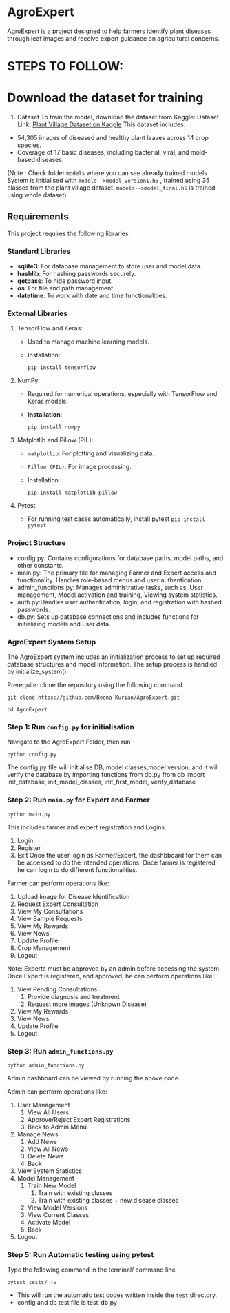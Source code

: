 # AgroExpert
AgroExpert is a project designed to help farmers identify plant diseases through leaf images and receive expert guidance on agricultural concerns.

# STEPS TO FOLLOW:
# Download the dataset for training
1. Dataset
To train the model, download the dataset from Kaggle:
Dataset Link: [Plant Village Dataset on Kaggle](https://www.kaggle.com/datasets/mohitsingh1804/plantvillage/data)
This dataset includes: 
* 54,305 images of diseased and healthy plant leaves across 14 crop species.
* Coverage of 17 basic diseases, including bacterial, viral, and mold-based diseases.
  
(Note : Check folder `models` where you can see already trained models. System is initialised with `models-->model_version1.h5` , trained using 35 classes from the plant village dataset. `models-->model_final.h5` is trained using whole dataset)

## Requirements
This project requires the following libraries:

### Standard Libraries
- **sqlite3**: For database management to store user and model data.
- **hashlib**: For hashing passwords securely.
- **getpass**: To hide password input.
- **os**: For file and path management.
- **datetime**: To work with date and time functionalities.


### External Libraries
1. TensorFlow and Keras:
   - Used to manage machine learning models.
   - Installation:
    
     `pip install tensorflow`

2. NumPy:
   - Required for numerical operations, especially with TensorFlow and Keras models.
   - **Installation**:

     `pip install numpy`


3. Matplotlib and Pillow (PIL):
   - `matplotlib`: For plotting and visualizing data.
   - `Pillow (PIL)`: For image processing.
   - Installation:
    
     `pip install matplotlib pillow`

4. Pytest 
   - For running test cases automatically, install pytest
     `pip install pytest`
   
### Project Structure
- config.py: Contains configurations for database paths, model paths, and other constants.
- main.py: The primary file for managing Farmer and Expert access and functionality. Handles role-based menus and user authentication.
- admin_functions.py: Manages administrative tasks, such as: User management, Model activation and training, Viewing system statistics.
- auth.py:Handles user authentication, login, and registration with hashed passwords.
- db.py: Sets up database connections and includes functions for initializing models and user data.

### AgroExpert System Setup
The AgroExpert system includes an initialization process to set up required database structures and model information. The setup process is handled by initialize_system().

Prerequite: clone the repository using the following command.

   `git clone https://github.com/Beena-Kurian/AgroExpert.git`
   
   `cd AgroExpert`


### Step 1: Run `config.py` for initialisation
Navigate to the AgroExpert Folder, then run

`python config.py`

The config.py file will initialise DB, model classes,model version, and it will verify the database by importing functions from db.py
from db import init_database, init_model_classes, init_first_model, verify_database

### Step 2: Run `main.py` for Expert and Farmer

`python main.py`

This includes farmer and expert registration and Logins.
1. Login
2. Register
3. Exit
Once the user login as Farmer/Expert, the dashbboard for them can be accessed to do the intended operations.
Once farmer is registered, he can login to do different functionalities.

Farmer can perform operations like:
1. Upload Image for Disease Identification
2. Request Expert Consultation
3. View My Consultations
4. View Sample Requests
5. View My Rewards
6. View News
7. Update Profile
8. Crop Management
9. Logout

Note: Experts must be approved by an admin before accessing the system.
Once Expert is registered, and approved, he can perform operations like:

1. View Pending Consultations
      1. Provide diagnosis and treatment
      2. Request more images (Unknown Disease)
3. View My Rewards
4. View News
5. Update Profile
6. Logout
   


### Step 3: Run `admin_functions.py`

`python admin_functions.py`

Admin dashboard can be viewed by running the above code. 

Admin can perform operations like: 
1. User Management
      1. View All Users
      2. Approve/Reject Expert Registrations
      3. Back to Admin Menu
3. Manage News
      1. Add News
      2. View All News
      3. Delete News
      4. Back
5. View System Statistics
6. Model Management
      1. Train New Model
           1. Train with existing classes
           2. Train with existing classes + new disease classes
      3. View Model Versions
      4. View Current Classes
      5. Activate Model
      6. Back
7. Logout


### Step 5: Run Automatic testing using pytest 
    
  Type the following command in the terminal/ command line,
  
  `pytest tests/ -v`

- This will run the automatic test codes written inside the `test` directory.
- config and db test file is test_db.py

